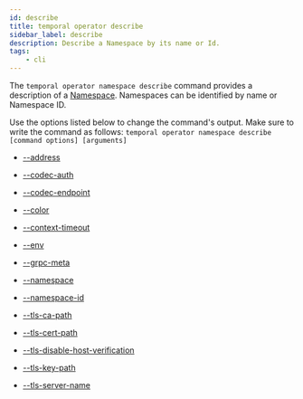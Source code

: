 ```yaml
---
id: describe
title: temporal operator describe
sidebar_label: describe
description: Describe a Namespace by its name or Id.
tags:
	- cli
---
```


The `temporal operator namespace describe` command provides a description of a [Namespace](/concepts/what-is-a-namespace).
Namespaces can be identified by name or Namespace ID.

Use the options listed below to change the command's output.
Make sure to write the command as follows:
`temporal operator namespace describe [command options] [arguments]`

- [--address](/cli/cmd-options/address)

- [--codec-auth](/cli/cmd-options/codec-auth)

- [--codec-endpoint](/cli/cmd-options/codec-endpoint)

- [--color](/cli/cmd-options/color)

- [--context-timeout](/cli/cmd-options/context-timeout)

- [--env](/cli/cmd-options/env)

- [--grpc-meta](/cli/cmd-options/grpc-meta)

- [--namespace](/cli/cmd-options/namespace)

- [--namespace-id](/cli/cmd-options/namespace-id)

- [--tls-ca-path](/cli/cmd-options/tls-ca-path)

- [--tls-cert-path](/cli/cmd-options/tls-cert-path)

- [--tls-disable-host-verification](/cli/cmd-options/tls-disable-host-verification)

- [--tls-key-path](/cli/cmd-options/tls-key-path)

- [--tls-server-name](/cli/cmd-options/tls-server-name)

